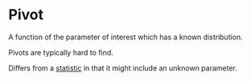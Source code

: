 # Pivot

A function of the parameter of interest which has a known distribution.

Pivots are typically hard to find.

Differs from a [statistic](202210101627.md) in that it might include an unknown
parameter.
